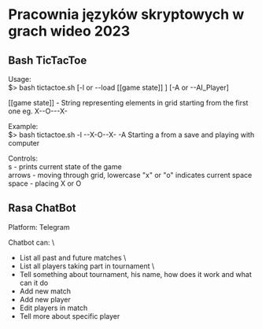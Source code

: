 ﻿# Pracownia języków skryptowych w grach wideo 2023
 
 ## Bash TicTacToe
 Usage: \
 $> bash tictactoe.sh [-l or --load [[game state]] ] [-A or --AI_Player] 
 
 [[game state]] - String representing elements in grid starting from the first one eg. X--O---X-
 
 Example: \
 $> bash tictactoe.sh -l --X-O--X- -A 
 Starting a from a save and playing with computer 

Controls: \
s - prints current state of the game \
arrows - moving through grid, lowercase "x" or "o" indicates current space \
space - placing X or O

## Rasa ChatBot
Platform: Telegram

Chatbot can: \
- List all past and future matches \
- List all players taking part in tournament \
- Tell something about tournament, his name, how does it work and what can it do
- Add new match
- Add new player
- Edit players in match
- Tell more about specific player

